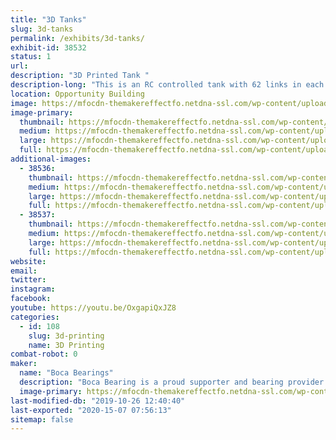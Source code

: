 ```yaml
---
title: "3D Tanks"
slug: 3d-tanks
permalink: /exhibits/3d-tanks/
exhibit-id: 38532
status: 1
url: 
description: "3D Printed Tank "
description-long: "This is an RC controlled tank with 62 links in each track.  Each side has 3 very complex suspension assemblies. Weighting at 12 lbs this is one of the largest 3-D printed projects printed at Boca Bearings."
location: Opportunity Building
image: https://mfocdn-themakereffectfo.netdna-ssl.com/wp-content/uploads/2019/09/20190604_142156-576x1024.jpg
image-primary:
  thumbnail: https://mfocdn-themakereffectfo.netdna-ssl.com/wp-content/uploads/2019/09/20190604_142156-150x150.jpg
  medium: https://mfocdn-themakereffectfo.netdna-ssl.com/wp-content/uploads/2019/09/20190604_142156-169x300.jpg
  large: https://mfocdn-themakereffectfo.netdna-ssl.com/wp-content/uploads/2019/09/20190604_142156-576x1024.jpg
  full: https://mfocdn-themakereffectfo.netdna-ssl.com/wp-content/uploads/2019/09/20190604_142156.jpg
additional-images:
  - 38536:
    thumbnail: https://mfocdn-themakereffectfo.netdna-ssl.com/wp-content/uploads/2019/09/20190604_142046-150x150.jpg
    medium: https://mfocdn-themakereffectfo.netdna-ssl.com/wp-content/uploads/2019/09/20190604_142046-300x169.jpg
    large: https://mfocdn-themakereffectfo.netdna-ssl.com/wp-content/uploads/2019/09/20190604_142046-1024x576.jpg
    full: https://mfocdn-themakereffectfo.netdna-ssl.com/wp-content/uploads/2019/09/20190604_142046.jpg
  - 38537:
    thumbnail: https://mfocdn-themakereffectfo.netdna-ssl.com/wp-content/uploads/2019/09/20190425_170509-150x150.jpg
    medium: https://mfocdn-themakereffectfo.netdna-ssl.com/wp-content/uploads/2019/09/20190425_170509-300x169.jpg
    large: https://mfocdn-themakereffectfo.netdna-ssl.com/wp-content/uploads/2019/09/20190425_170509-1024x576.jpg
    full: https://mfocdn-themakereffectfo.netdna-ssl.com/wp-content/uploads/2019/09/20190425_170509.jpg
website: 
email: 
twitter: 
instagram: 
facebook: 
youtube: https://youtu.be/OxgapiQxJZ8
categories:
  - id: 108
    slug: 3d-printing
    name: 3D Printing
combat-robot: 0
maker:
  name: "Boca Bearings"
  description: "Boca Bearing is a proud supporter and bearing provider for makers all over the world. Based in South Florida, Boca Bearings provides all types of bearings for robotics, remote-controlled aircraft, 3D printers, industrial equipment- you name it! If it rotates, it probably has our bearing inside of it! "
  image-primary: https://mfocdn-themakereffectfo.netdna-ssl.com/wp-content/uploads/2015/08/BocaBearings-Logo-Tagline-300x125.jpg
last-modified-db: "2019-10-26 12:40:40"
last-exported: "2020-15-07 07:56:13"
sitemap: false
---
```

